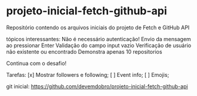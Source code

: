 # projeto-inicial-fetch-github-api
Repositório contendo os arquivos iniciais do projeto de Fetch e GitHub API

tópicos interessantes:
Não é necessário autenticação!
Envio da mensagem ao pressionar Enter
Validação do campo input vazio
Verificação de usuário não existente ou encontrado
Demonstra apenas 10 repositorios

Continua com o desafio!

Tarefas:
[x] Mostrar followers e following;
[ ] Event info;
[ ] Emojis;

git inicial: https://github.com/devemdobro/projeto-inicial-fetch-github-api